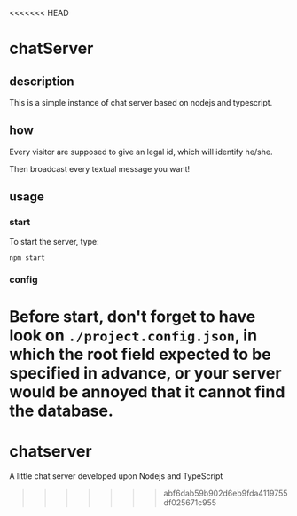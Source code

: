 <<<<<<< HEAD
# chatServer

## description
This is a simple instance of chat server based on nodejs and typescript.
## how
<!--todo: finish this part.-->
Every visitor are supposed to give an legal id, which will identify he/she.

Then broadcast every textual message you want!
## usage
### start
To start the server, type:
```shell
npm start
```
### config
Before start, don't forget to have look on `./project.config.json`, in which the root field expected to be specified in advance, or your server would be annoyed that it cannot find the database.
=======
# chatserver
A little chat server developed upon Nodejs and TypeScript
>>>>>>> abf6dab59b902d6eb9fda4119755df025671c955
